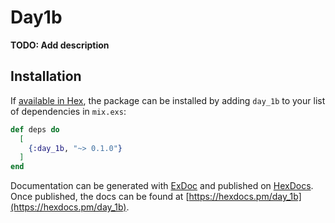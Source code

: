 # Day1b

**TODO: Add description**

## Installation

If [available in Hex](https://hex.pm/docs/publish), the package can be installed
by adding `day_1b` to your list of dependencies in `mix.exs`:

```elixir
def deps do
  [
    {:day_1b, "~> 0.1.0"}
  ]
end
```

Documentation can be generated with [ExDoc](https://github.com/elixir-lang/ex_doc)
and published on [HexDocs](https://hexdocs.pm). Once published, the docs can
be found at [https://hexdocs.pm/day_1b](https://hexdocs.pm/day_1b).


